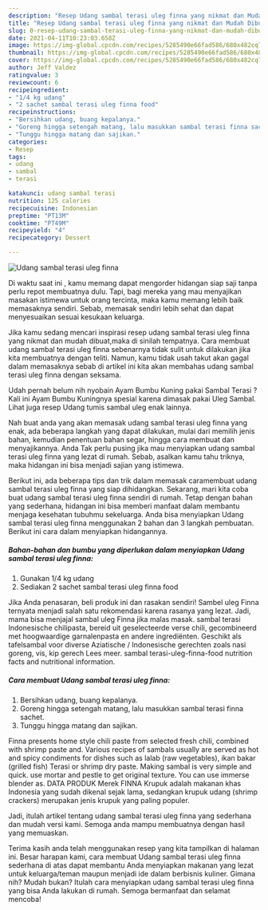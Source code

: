 ```yaml
---
description: "Resep Udang sambal terasi uleg finna yang nikmat dan Mudah Dibuat"
title: "Resep Udang sambal terasi uleg finna yang nikmat dan Mudah Dibuat"
slug: 0-resep-udang-sambal-terasi-uleg-finna-yang-nikmat-dan-mudah-dibuat
date: 2021-04-11T10:23:03.658Z
image: https://img-global.cpcdn.com/recipes/5285490e66fad586/680x482cq70/udang-sambal-terasi-uleg-finna-foto-resep-utama.jpg
thumbnail: https://img-global.cpcdn.com/recipes/5285490e66fad586/680x482cq70/udang-sambal-terasi-uleg-finna-foto-resep-utama.jpg
cover: https://img-global.cpcdn.com/recipes/5285490e66fad586/680x482cq70/udang-sambal-terasi-uleg-finna-foto-resep-utama.jpg
author: Jeff Valdez
ratingvalue: 3
reviewcount: 6
recipeingredient:
- "1/4 kg udang"
- "2 sachet sambal terasi uleg finna food"
recipeinstructions:
- "Bersihkan udang, buang kepalanya."
- "Goreng hingga setengah matang, lalu masukkan sambal terasi finna sachet."
- "Tunggu hingga matang dan sajikan."
categories:
- Resep
tags:
- udang
- sambal
- terasi

katakunci: udang sambal terasi 
nutrition: 125 calories
recipecuisine: Indonesian
preptime: "PT13M"
cooktime: "PT49M"
recipeyield: "4"
recipecategory: Dessert

---
```



![Udang sambal terasi uleg finna](https://img-global.cpcdn.com/recipes/5285490e66fad586/680x482cq70/udang-sambal-terasi-uleg-finna-foto-resep-utama.jpg)

Di waktu  saat ini , kamu memang dapat mengorder hidangan siap saji tanpa perlu repot membuatnya dulu. Tapi, bagi mereka yang mau menyajikan masakan istimewa untuk orang tercinta, maka kamu memang lebih baik memasaknya sendiri. Sebab, memasak sendiri lebih sehat dan dapat menyesuaikan sesuai kesukaan keluarga.

Jika kamu sedang mencari inspirasi resep udang sambal terasi uleg finna yang nikmat dan mudah dibuat,maka di sinilah tempatnya. Cara membuat udang sambal terasi uleg finna  sebenarnya tidak sulit untuk dilakukan jika kita membuatnya dengan teliti. Namun, kamu tidak usah takut akan gagal dalam memasaknya 
sebab di artikel ini kita akan membahas udang sambal terasi uleg finna dengan seksama.  

Udah pernah belum nih nyobain Ayam Bumbu Kuning pakai Sambal Terasi ? Kali ini Ayam Bumbu Kuningnya spesial karena dimasak pakai Uleg Sambal. Lihat juga resep Udang tumis sambal uleg enak lainnya.

Nah buat anda yang akan memasak udang sambal terasi uleg finna yang enak, ada beberapa langkah yang dapat dilakukan, mulai dari memilih jenis bahan, kemudian penentuan bahan segar, hingga cara membuat dan menyajikannya. Anda Tak perlu pusing jika mau menyiapkan udang sambal terasi uleg finna yang lezat di rumah. Sebab, asalkan kamu  tahu triknya, maka hidangan ini bisa menjadi sajian yang istimewa.

Berikut ini, ada beberapa tips dan trik dalam memasak caramembuat udang sambal terasi uleg finna yang siap dihidangkan. Sekarang, mari kita coba buat udang sambal terasi uleg finna sendiri di rumah. Tetap dengan bahan yang sederhana, hidangan ini bisa memberi manfaat dalam membantu menjaga kesehatan tubuhmu sekeluarga. Anda bisa menyiapkan Udang sambal terasi uleg finna menggunakan 2 bahan dan 3 langkah pembuatan. Berikut ini cara dalam menyiapkan hidangannya.

<!--inarticleads1-->

##### Bahan-bahan dan bumbu yang diperlukan dalam menyiapkan Udang sambal terasi uleg finna:

1. Gunakan 1/4 kg udang
1. Sediakan 2 sachet sambal terasi uleg finna food


Jika Anda penasaran, beli produk ini dan rasakan sendiri! Sambel uleg Finna ternyata menjadi salah satu rekomendasi karena rasanya yang lezat. Jadi, mama bisa menjajal sambal uleg Finna jika malas masak. sambal terasi Indonesische chilipasta, bereid uit geselecteerde verse chili, gecombineerd met hoogwaardige garnalenpasta en andere ingrediënten. Geschikt als tafelsambal voor diverse Aziatische / Indonesische gerechten zoals nasi goreng, vis, kip gerech Lees meer. sambal terasi-uleg-finna-food nutrition facts and nutritional information. 

<!--inarticleads2-->

##### Cara membuat Udang sambal terasi uleg finna:

1. Bersihkan udang, buang kepalanya.
1. Goreng hingga setengah matang, lalu masukkan sambal terasi finna sachet.
1. Tunggu hingga matang dan sajikan.


Finna presents home style chili paste from selected fresh chili, combined with shrimp paste and. Various recipes of sambals usually are served as hot and spicy condiments for dishes such as lalab (raw vegetables), ikan bakar (grilled fish) Terasi or shrimp dry paste. Making sambal is very simple and quick. use mortar and pestle to get original texture. You can use immerse blender as. DATA PRODUK Merek FINNA Krupuk adalah makanan khas Indonesia yang sudah dikenal sejak lama, sedangkan krupuk udang (shrimp crackers) merupakan jenis krupuk yang paling populer. 

Jadi, itulah artikel tentang  udang sambal terasi uleg finna  yang sederhana dan mudah versi kami. Semoga anda mampu membuatnya dengan hasil yang memuaskan. 

Terima kasih anda telah menggunakan resep yang kita tampilkan di halaman ini. Besar harapan kami, cara membuat  Udang sambal terasi uleg finna sederhana di atas dapat membantu Anda menyiapkan makanan yang lezat untuk keluarga/teman maupun menjadi ide dalam berbisnis kuliner. Gimana nih? Mudah bukan? Itulah cara menyiapkan udang sambal terasi uleg finna yang bisa Anda lakukan di rumah. Semoga bermanfaat dan selamat mencoba!

